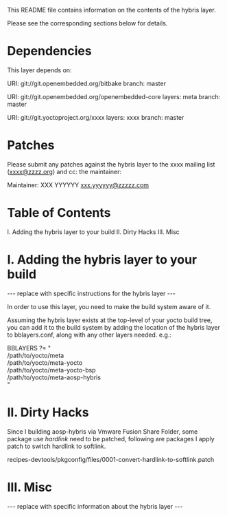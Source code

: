 This README file contains information on the contents of the
hybris layer.

Please see the corresponding sections below for details.


Dependencies
============

This layer depends on:

  URI: git://git.openembedded.org/bitbake
  branch: master

  URI: git://git.openembedded.org/openembedded-core
  layers: meta
  branch: master

  URI: git://git.yoctoproject.org/xxxx
  layers: xxxx
  branch: master


Patches
=======

Please submit any patches against the hybris layer to the
xxxx mailing list (xxxx@zzzz.org) and cc: the maintainer:

Maintainer: XXX YYYYYY <xxx.yyyyyy@zzzzz.com>


Table of Contents
=================

  I. Adding the hybris layer to your build
 II. Dirty Hacks
III. Misc


I. Adding the hybris layer to your build
=================================================

--- replace with specific instructions for the hybris layer ---

In order to use this layer, you need to make the build system aware of
it.

Assuming the hybris layer exists at the top-level of your
yocto build tree, you can add it to the build system by adding the
location of the hybris layer to bblayers.conf, along with any
other layers needed. e.g.:

  BBLAYERS ?= " \
    /path/to/yocto/meta \
    /path/to/yocto/meta-yocto \
    /path/to/yocto/meta-yocto-bsp \
    /path/to/yocto/meta-aosp-hybris \
    "

II. Dirty Hacks
========

Since I building aosp-hybris via Vmware Fusion Share Folder, some
package use *hardlink* need to be patched, following are packages I
apply patch to switch hardlink to softlink.

recipes-devtools/pkgconfig/files/0001-convert-hardlink-to-softlink.patch


III. Misc
========

--- replace with specific information about the hybris layer ---
